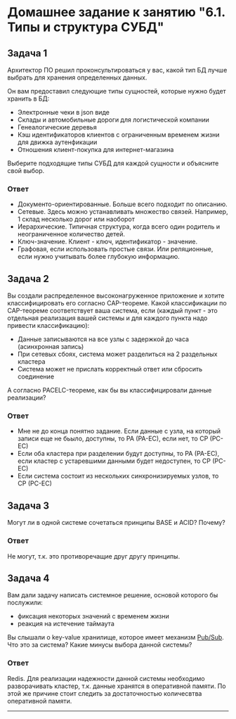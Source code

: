 # Домашнее задание к занятию "6.1. Типы и структура СУБД"

## Задача 1

Архитектор ПО решил проконсультироваться у вас, какой тип БД 
лучше выбрать для хранения определенных данных.

Он вам предоставил следующие типы сущностей, которые нужно будет хранить в БД:

- Электронные чеки в json виде
- Склады и автомобильные дороги для логистической компании
- Генеалогические деревья
- Кэш идентификаторов клиентов с ограниченным временем жизни для движка аутенфикации
- Отношения клиент-покупка для интернет-магазина

Выберите подходящие типы СУБД для каждой сущности и объясните свой выбор.

### Ответ

-   Документо-ориентированные. Больше всего подходит по описанию.
-   Сетевые. Здесь можно устанавливать множество связей. Например, 1 склад несколько дорог или наоборот 
-   Иерархические. Типичная структура, когда всего один родитель и неограниченное количество детей.
-   Ключ-значение. Клиент - ключ, идентификатор - значение.
-   Графовая, если использовать простые связи. Или реляционные, если нужно учитывать более глубокую информацию.

## Задача 2

Вы создали распределенное высоконагруженное приложение и хотите классифицировать его согласно 
CAP-теореме. Какой классификации по CAP-теореме соответствует ваша система, если 
(каждый пункт - это отдельная реализация вашей системы и для каждого пункта надо привести классификацию):

- Данные записываются на все узлы с задержкой до часа (асинхронная запись)
- При сетевых сбоях, система может разделиться на 2 раздельных кластера
- Система может не прислать корректный ответ или сбросить соединение

А согласно PACELC-теореме, как бы вы классифицировали данные реализации?

### Ответ

-   Мне не до конца понятно задание. Если данные с узла, на который записи еще не бьыло, доступны, то PA (PA-EC), если нет, то CP (PC-EC)
-   Если оба кластера при разделении будут доступны, то PA (PA-EC), если кластер с устаревшими данными будет недоступен, то CP (PC-EC)
-   Если система состоит из нескольких синхронизируемых узлов, то CP (PC-EC)

## Задача 3

Могут ли в одной системе сочетаться принципы BASE и ACID? Почему?

### Ответ

Не могут, т.к. это противоречащие друг другу принципы.

## Задача 4

Вам дали задачу написать системное решение, основой которого бы послужили:

- фиксация некоторых значений с временем жизни
- реакция на истечение таймаута

Вы слышали о key-value хранилище, которое имеет механизм [Pub/Sub](https://habr.com/ru/post/278237/). 
Что это за система? Какие минусы выбора данной системы?

### Ответ

Redis.
Для реализации надежности данной системы необходимо разворачивать кластер, т.к. данные хранятся в оперативной памяти. По этой же причине стоит следить за достаточностью количесвтва оперативной памяти. 

---